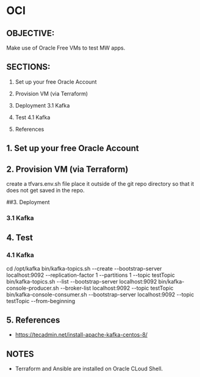# OCI

## OBJECTIVE:
Make use of Oracle Free VMs to test MW apps.

## SECTIONS:
1. Set up your free Oracle Account
2. Provision VM (via Terraform)
3. Deployment 
   3.1 Kafka
4. Test
   4.1 Kafka

5. References

## 1. Set up your free Oracle Account

## 2. Provision VM (via Terraform)
create a tfvars.env.sh file 
place it outside of the git repo directory so that it does not get saved in the repo.

##3. Deployment 
###   3.1 Kafka

## 4. Test
###   4.1 Kafka
cd /opt/kafka
bin/kafka-topics.sh --create --bootstrap-server localhost:9092 --replication-factor 1 --partitions 1 --topic testTopic
bin/kafka-topics.sh --list --bootstrap-server localhost:9092
bin/kafka-console-producer.sh --broker-list localhost:9092 --topic testTopic
bin/kafka-console-consumer.sh --bootstrap-server localhost:9092 --topic testTopic --from-beginning

## 5. References
- https://tecadmin.net/install-apache-kafka-centos-8/


## NOTES
- Terraform and Ansible are installed on Oracle CLoud Shell.
